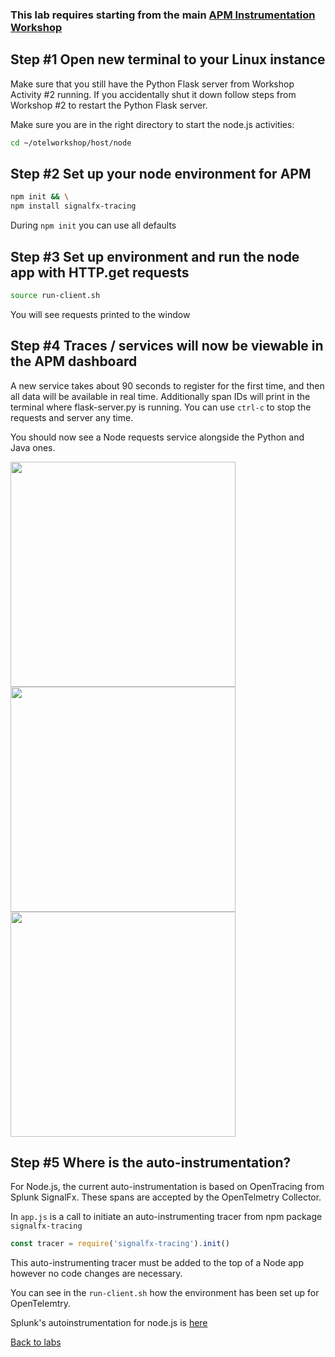 ### This lab requires starting from the main [APM Instrumentation Workshop](../workshop-steps/3-workshop-labs.md)

## Step #1 Open new terminal to your Linux instance

Make sure that you still have the Python Flask server from Workshop Activity #2 running. If you accidentally shut it down follow steps from Workshop #2 to restart the Python Flask server.

Make sure you are in the right directory to start the node.js activities:  

```bash
cd ~/otelworkshop/host/node
```

## Step #2 Set up your node environment for APM

```bash
npm init && \
npm install signalfx-tracing
```

During `npm init` you can use all defaults

## Step #3 Set up environment and run the node app with HTTP.get requests

```bash
source run-client.sh
```

You will see requests printed to the window

## Step #4 Traces / services will now be viewable in the APM dashboard

A new service takes about 90 seconds to register for the first time, and then all data will be available in real time.
Additionally span IDs will print in the terminal where flask-server.py is running.
You can use `ctrl-c` to stop the requests and server any time.

You should now see a Node requests service alongside the Python and Java ones.  

<img src="../assets/14-node.png" width="360">  

<img src="../assets/15-nodetraces.png" width="360">  

<img src="../assets/16-nodespans.png" width="360">  

## Step #5 Where is the auto-instrumentation?

For Node.js, the current auto-instrumentation is based on OpenTracing from Splunk SignalFx. These spans are accepted by the OpenTelmetry Collector.

In `app.js` is a call to initiate an auto-instrumenting tracer from npm package `signalfx-tracing`

```javascript
const tracer = require('signalfx-tracing').init()
```

This auto-instrumenting tracer must be added to the top of a Node app however no code changes are necessary.  

You can see in the `run-client.sh` how the environment has been set up for OpenTelemtry.

Splunk's autoinstrumentation for node.js is [here](https://github.com/signalfx/signalfx-nodejs-tracing)

[Back to labs](../host)
